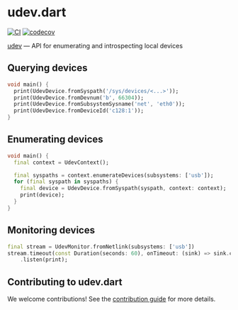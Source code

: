 # udev.dart

[![CI](https://github.com/jpnurmi/udev.dart/workflows/Tests/badge.svg)](https://github.com/jpnurmi/geoclue.dart/actions/workflows/tests.yaml)
[![codecov](https://codecov.io/gh/jpnurmi/udev.dart/branch/main/graph/badge.svg?token=YdlI3jrz92)](https://codecov.io/gh/jpnurmi/udev.dart)

[udev](https://www.freedesktop.org/software/systemd/man/libudev.html) — API for enumerating and introspecting local devices

## Querying devices

```dart
void main() {
  print(UdevDevice.fromSyspath('/sys/devices/<...>'));
  print(UdevDevice.fromDevnum('b', 66304));
  print(UdevDevice.fromSubsystemSysname('net', 'eth0'));
  print(UdevDevice.fromDeviceId('c128:1'));
}
```

## Enumerating devices

```dart
void main() {
  final context = UdevContext();

  final syspaths = context.enumerateDevices(subsystems: ['usb']);
  for (final syspath in syspaths) {
    final device = UdevDevice.fromSyspath(syspath, context: context);
    print(device);
  }
}
```

## Monitoring devices

```dart
final stream = UdevMonitor.fromNetlink(subsystems: ['usb'])
stream.timeout(const Duration(seconds: 60), onTimeout: (sink) => sink.close())
    .listen(print);
```

## Contributing to udev.dart

We welcome contributions! See the [contribution guide](CONTRIBUTING.md) for more details.
